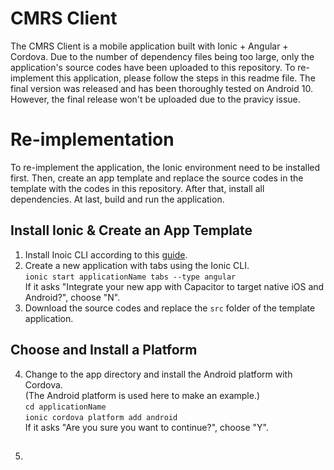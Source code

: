 # CMRS Client
The CMRS Client is a mobile application built with Ionic + Angular + Cordova. Due to the number of dependency files being too large, only the application's source codes have been uploaded to this repository. To re-implement this application, please follow the steps in this readme file. The final version was released and has been thoroughly tested on Android 10. However, the final release won't be uploaded due to the pravicy issue.
# Re-implementation
To re-implement the application, the Ionic environment need to be installed first. Then, create an app template and replace the source codes in the template with the codes in this repository. After that, install all dependencies. At last, build and run the application.
## Install Ionic & Create an App Template
1. Install Inoic CLI according to this [guide](https://ionicframework.com/getting-started#install).
2. Create a new application with tabs using the Ionic CLI.   
   <code>ionic start applicationName tabs --type angular</code>    
   If it asks "Integrate your new app with Capacitor to target native iOS and Android?", choose "N".
3. Download the source codes and replace the <code>src</code> folder of the template application.
## Choose and Install a Platform
4. Change to the app directory and install the Android platform with Cordova.   
   (The Android platform is used here to make an example.)    
   <code>cd applicationName</code>   
   <code>ionic cordova platform add android</code>   
   If it asks "Are you sure you want to continue?", choose "Y".
## 
5. 
